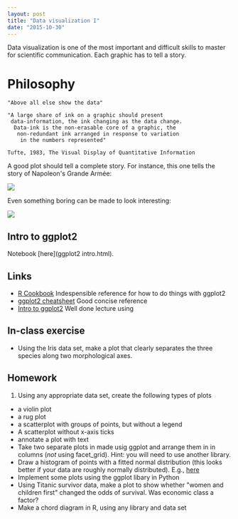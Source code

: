 ```yaml
---
layout: post
title: "Data visualization I"
date: "2015-10-30"
---
```


Data visualization is one of the most important and difficult skills to master for scientific communication. Each graphic has to tell a story.

# Philosophy

    "Above all else show the data"

    "A large share of ink on a graphic should present
     data-information, the ink changing as the data change.
      Data-ink is the non-erasable core of a graphic, the
       non-redundant ink arranged in response to variation
        in the numbers represented"

    Tufte, 1983, The Visual Display of Quantitative Information

A good plot should tell a complete story. For instance, this one tells the story of Napoleon's Grande Armée:

![](http://comicscomicsmag.com/wp-content/uploads/big_march2.jpg)

Even something boring can be made to look interesting:

![](http://www.daveliepmann.com/tufte-css/img/exports-imports.png)

## Intro to ggplot2

Notebook [here](ggplot2 intro.html).

## Links
- [R Cookbook](http://www.cookbook-r.com/Graphs/) Indespensible reference for how to do things with ggplot2
- [ggplot2 cheatsheet](http://zevross.com/blog/2014/08/04/beautiful-plotting-in-r-a-ggplot2-cheatsheet-3/) Good concise reference
- [Intro to ggplot2](http://chrisladroue.com/extra/ggplot2Intro/introductionGGplot2/) Well done lecture using

## In-class exercise

- Using the Iris data set, make a plot that clearly separates the three species along two morphological axes.

## Homework
1. Using any appropriate data set, create the following types of plots
  - a violin plot
  - a rug plot
  - a scatterplot with groups of points, but without a legend
  - A scatterplot without x-axis ticks
  - annotate a plot with text
- Take two separate plots in made usig ggplot and arrange them in in columns (_not_ using facet_grid). Hint: you will need to use another library.
- Draw a histogram of points with a fitted normal distribution (this looks better if your data are roughly normally distributed). E.g., [here](http://www.nature.com/ncomms/2015/150806/ncomms8991/images/ncomms8991-f2.jpg)
- Implement some plots using the ggplot libary in Python
- Using Titanic survivor data, make a plot to show whether "women and children first" changed the odds of survival. Was economic class a factor?
- Make a chord diagram in R, using any library and data set
